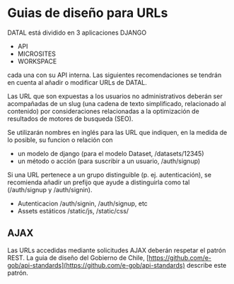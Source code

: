 # Guias de diseño para URLs

DATAL está dividido en 3 aplicaciones DJANGO

- API
- MICROSITES
- WORKSPACE

cada una con su API interna. Las siguientes recomendaciones se tendrán en
cuenta al añadir o modificar URLs de DATAL.

Las URL que son expuestas a los usuarios no administrativos deberán ser
acompañadas de un slug (una cadena de texto simplificado, relacionado al contenido)
por consideraciones relacionadas a la optimización de resultados de motores de
busqueda (SEO).

Se utilizarán nombres en inglés para las URL que indiquen, en la medida de lo posible,
su funcion o relación con
- un modelo de django (para el modelo Dataset, /datasets/12345)
- un método o acción (para suscribir a un usuario, /auth/signup)


Si una URL pertenece a un grupo distinguible (p. ej. autenticación), se recomienda
añadir un prefijo que ayude a distinguirla como tal (/auth/signup y /auth/signin).

- Autenticacion /auth/signin, /auth/signup, etc
- Assets estáticos /static/js, /static/css/


## AJAX

Las URLs accedidas mediante solicitudes AJAX deberán respetar el patrón REST. La guia
de diseño del Gobierno de Chile, [https://github.com/e-gob/api-standards](https://github.com/e-gob/api-standards) describe este patrón.
